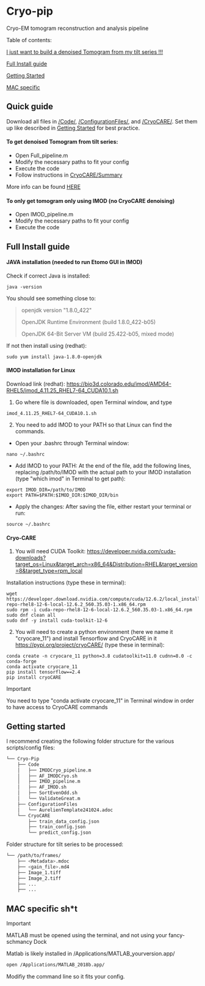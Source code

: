 # Cryo-pip
Cryo-EM tomogram reconstruction and analysis pipeline

Table of contents:

[I just want to build a denoised Tomogram from my tilt series !!!](#Quick-guide)

[Full Install guide](#Full-Install-guide)

[Getting Started](#Getting-started)

[MAC specific](#MAC-specific-sht)

## Quick guide

Download all files in [/Code/](Code/), [/ConfigurationFiles/](ConfigurationFiles/), and [/CryoCARE/](CryoCARE/). Set them up like described in [Getting Started](#Getting-started) for best practice.

#### To get denoised Tomogram from tilt series:

  - Open Full_pipeline.m
  - Modify the necessary paths to fit your config
  - Execute the code
  - Follow instructions in [CryoCARE/Summary](CryoCARE/README.md)

More info can be found [HERE](Code/README.md/#How-to-use-Full_pipeline.m)

#### To only get tomogram only using IMOD (no CryoCARE denoising)

  - Open IMOD_pipeline.m
  - Modify the necessary paths to fit your config
  - Execute the code

## Full Install guide
#### JAVA installation (needed to run Etomo GUI in IMOD)

Check if correct Java is installed:
```
java -version
```
You should see something close to:
>openjdk version "1.8.0_422"
>
>OpenJDK Runtime Environment (build 1.8.0_422-b05)
>
>OpenJDK 64-Bit Server VM (build 25.422-b05, mixed mode)

If not then install using (redhat):
```
sudo yum install java-1.8.0-openjdk
```

#### IMOD installation for Linux 

Download link (redhat): https://bio3d.colorado.edu/imod/AMD64-RHEL5/imod_4.11.25_RHEL7-64_CUDA10.1.sh

1. Go where file is downloaded, open Terminal window, and type
  ```
  imod_4.11.25_RHEL7-64_CUDA10.1.sh
  ```
2. You need to add IMOD to your PATH so that Linux can find the commands.

  - Open your .bashrc through Terminal window:
  ```
  nano ~/.bashrc
  ```
  - Add IMOD to your PATH: At the end of the file, add the following lines, replacing /path/to/IMOD with the actual path to your IMOD installation (type "which imod" in Terminal to get path):
  ```
  export IMOD_DIR=/path/to/IMOD
  export PATH=$PATH:$IMOD_DIR:$IMOD_DIR/bin
  ```
  - Apply the changes: After saving the file, either restart your terminal or run:
  ```
  source ~/.bashrc
  ```
#### Cryo-CARE
1. You will need CUDA Toolkit: https://developer.nvidia.com/cuda-downloads?target_os=Linux&target_arch=x86_64&Distribution=RHEL&target_version=8&target_type=rpm_local

Installation instructions (type these in terminal):

```
wget https://developer.download.nvidia.com/compute/cuda/12.6.2/local_installers/cuda-repo-rhel8-12-6-local-12.6.2_560.35.03-1.x86_64.rpm
sudo rpm -i cuda-repo-rhel8-12-6-local-12.6.2_560.35.03-1.x86_64.rpm
sudo dnf clean all
sudo dnf -y install cuda-toolkit-12-6
```
2. You will need to create a python environment (here we name it "cryocare_11") and install Tensorflow and CryoCARE in it https://pypi.org/project/cryoCARE/  (type these in terminal):
```
conda create -n cryocare_11 python=3.8 cudatoolkit=11.0 cudnn=8.0 -c conda-forge
conda activate cryocare_11
pip install tensorflow==2.4
pip install cryoCARE
```
> [!IMPORTANT]
> You need to type "conda activate cryocare_11" in Terminal window in order to have access to CryoCARE commands

## Getting started

I recommend creating the following folder structure for the various scripts/config files:

```bash
└── Cryo-Pip
    ├── Code
    │   ├── IMODCryo_pipeline.m
    │   ├── AF_IMODCryo.sh
    │   ├── IMOD_pipeline.m
    │   ├── AF_IMOD.sh
    │   ├── SortEvenOdd.sh
    │   └── ValidateGreat.m
    ├── ConfigurationFiles
    │   └── AurelienTemplate241024.adoc 
    └── CryoCARE
        ├── train_data_config.json
        ├── train_config.json
        └── predict_config.json
```

Folder structure for tilt series to be processed:

```bash
└── /path/to/frames/
    ├── <Metadata>.mdoc
    ├── <gain_file>.md4
    ├── Image_1.tiff
    ├── Image_2.tiff
    ├── ...
    ├── ...

```


## MAC specific sh*t

> [!IMPORTANT]
> MATLAB must be opened using the terminal, and not using your fancy-schmancy Dock

Matlab is likely installed in /Applications/MATLAB_yourversion.app/

```bash
open /Applications/MATLAB_2018b.app/
```
Modifiy the command line so it fits your config.






